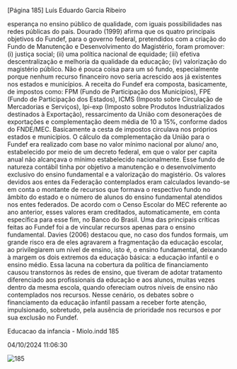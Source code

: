 [Página 185]
Luís Eduardo Garcia Ribeiro

esperança no ensino público de qualidade, com iguais possibilidades
nas redes públicas do país.
Dourado (1999) afirma que os quatro principais objetivos do
Fundef, para o governo federal, pretendidos com a criação do Fundo
de Manutenção e Desenvolvimento do Magistério, foram promover:
(i) justiça social;
(ii) uma política nacional de equidade;
(iii) efetiva descentralização e melhoria da qualidade da educação;
(iv) valorização do magistério público.
Não é pouca coisa para um só fundo, especialmente porque nenhum recurso financeiro novo seria acrescido aos já existentes nos
estados e municípios.
A receita do Fundef era composta, basicamente, de impostos como:
FPM (Fundo de Participação dos Municípios), FPE (Fundo de Participação dos Estados), ICMS (Imposto sobre Circulação de Mercadorias e
Serviços), Ipi-exp (Imposto sobre Produtos Industrializados destinados
à Exportação), ressarcimento da União com desonerações de exportações e complementação deem média de 10 a 15%, conforme dados do
FNDE/MEC. Basicamente a cesta de impostos circulava nos próprios
estados e municípios. O cálculo da complementação da União para o
Fundef era realizado com base no valor mínimo nacional por aluno/
ano, estabelecido por meio de um decreto federal, em que o valor per
capita anual não alcançava o mínimo estabelecido nacionalmente.
Esse fundo de natureza contábil tinha por objetivo a manutenção e
o desenvolvimento exclusivo do ensino fundamental e a valorização do
magistério. Os valores devidos aos entes da Federação contemplados
eram calculados levando-se em conta o montante de recursos que formava o respectivo fundo no âmbito do estado e o número de alunos
do ensino fundamental atendidos nos entes federados. De acordo com
o Censo Escolar do MEC referente ao ano anterior, esses valores eram
creditados, automaticamente, em conta específica para esse fim, no
Banco do Brasil.
Uma das principais críticas feitas ao Fundef foi a de vincular recursos apenas para o ensino fundamental. Davies (2006) destacou
que, no caso dos fundos formais, um grande risco era de eles agravarem a fragmentação da educação escolar, ao privilegiarem um nível
de ensino, isto é, o ensino fundamental, deixando à margem os dois
extremos da educação básica: a educação infantil e o ensino médio.
Essa lacuna na cobertura da política de financiamento causou
transtornos às redes de ensino, que tiveram de adotar tratamento diferenciado aos profissionais da educação e aos alunos, muitas vezes
dentro da mesma escola, quando ofereciam outros níveis de ensino
não contemplados nos recursos.
Nesse cenário, os debates sobre o financiamento da educação infantil passam a receber forte atenção, impulsionado, sobretudo, pela
ausência de prioridade nos recursos e por sua exclusão no Fundef.


Educacao da infancia - Miolo.indd 185

04/10/2024 11:06:30

![185](./img/page_185-01.jpg)
